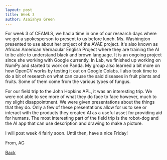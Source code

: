 ```yaml
---
layout: post
title: Week 3
author: Asaiahya Green
---
```


For week 3 of CEAMLS, we had a time in one of our research days where we got a spokesperson to present to us before lunch. Ms. Washington presented to use about her project of the AVAE project. It's also known as African American Vernacular English Project where they are training the AI to be able to understand black and brown language. It is an ongoing project since she working with Google currently. In Lab, we finished up working on NumPy and started to work on Panda. My group also learned a bit more on how OpenCV works by testing it out on Google Colabs. I also took time to do a bit of research on what can cause the said diseases in fruit plants and fruits. Some of them come from the various types of fungus.

For our field trip to the John Hopkins APL, it was an interesting trip. We were not able to see more of what they do face to face however, much to my slight disappointment. We were given presentations about the things that they do. Only a few of these presentations allow for us to see or interact with the products they created AI as a useful asset for providing aid for humans. The most interesting part of the field trip is the robot-dog and the AI app that can use description and drawing to make a picture. 

I will post week 4 fairly soon. Until then, have a nice Friday!
 
  From, AG
  
[Back](./)
